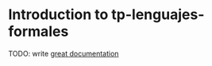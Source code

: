 # Introduction to tp-lenguajes-formales

TODO: write [great documentation](http://jacobian.org/writing/what-to-write/)
